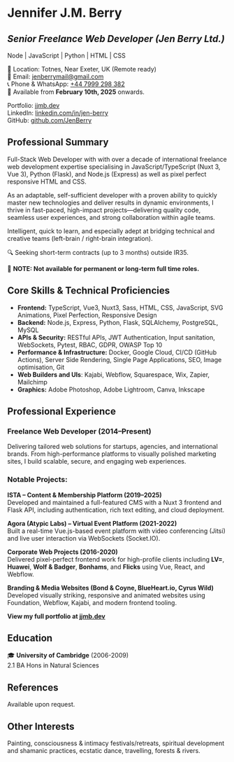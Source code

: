 # Jennifer J.M. Berry

## _Senior Freelance Web Developer (Jen Berry Ltd.)_

Node | JavaScript | Python | HTML | CSS

📍  Location: Totnes, Near Exeter, UK (Remote ready)  
📧  Email: [jenberrymail@gmail.com](mailto:jenberrymail@gmail.com)  
📞  Phone & WhatsApp: [\+44 7999 298 382](https://wa.me/+447999298382)  
📆  Available from **February 10th, 2025** onwards.

Portfolio: [jjmb.dev](https://jjmb.dev)  
LinkedIn: [linkedin.com/in/jen-berry](https://linkedin.com/in/jen-berry)  
GitHub: [github.com/JenBerry](https://github.com/JenBerry)  

## **Professional Summary**

Full-Stack Web Developer with with over a decade of international freelance web development expertise specialising in JavaScript/TypeScript (Nuxt 3, Vue 3), Python (Flask), and Node.js (Express) as well as pixel perfect responsive HTML and CSS.

As an adaptable, self-sufficient developer with a proven ability to quickly master new technologies and deliver results in dynamic environments, I thrive in fast-paced, high-impact projects—delivering quality code, seamless user experiences, and strong collaboration within agile teams.

Intelligent, quick to learn, and especially adept at bridging technical and creative teams (left-brain / right-brain integration).

🔍 Seeking short-term contracts (up to 3 months) outside IR35.

🚫 **NOTE: Not available for permanent or long-term full time roles.**

## **Core Skills & Technical Proficiencies**

- **Frontend:** TypeScript, Vue3, Nuxt3, Sass, HTML, CSS, JavaScript, SVG Animations, Pixel Perfection, Responsive Design
- **Backend:** Node.js, Express, Python, Flask, SQLAlchemy, PostgreSQL, MySQL
- **APIs & Security:** RESTful APIs, JWT Authentication, Input sanitation, WebSockets, Pytest, RBAC, GDPR, OWASP Top 10
- **Performance & Infrastructure:** Docker, Google Cloud, CI/CD (GitHub Actions), Server Side Rendering, Single Page Applications, SEO, Image optimisation, Git
- **Web Builders and UIs**: Kajabi, Webflow, Squarespace, Wix, Zapier, Mailchimp
- **Graphics:** Adobe Photoshop, Adobe Lightroom, Canva, Inkscape

## **Professional Experience**

### **Freelance Web Developer (2014–Present)**

Delivering tailored web solutions for startups, agencies, and international brands. From high-performance platforms to visually polished marketing sites, I build scalable, secure, and engaging web experiences.

### **Notable Projects:**

**ISTA – Content & Membership Platform (2019–2025)**  
Developed and maintained a full-featured CMS with a Nuxt 3 frontend and Flask API, including authentication, rich text editing, and cloud deployment.

**Agora (Atypic Labs) – Virtual Event Platform (2021-2022)**  
Built a real-time Vue.js-based event platform with video conferencing (Jitsi) and live user interaction via WebSockets (Socket.IO).

**Corporate Web Projects (2016-2020)**  
Delivered pixel-perfect frontend work for high-profile clients including **LV=**, **Huawei**, **Wolf & Badger**, **Bonhams**, and **Flicks** using Vue, React, and Webflow.

**Branding & Media Websites (Bond & Coyne, BlueHeart.io, Cyrus Wild)**  
Developed visually striking, responsive and animated websites using Foundation, Webflow, Kajabi, and modern frontend tooling.

**View my full portfolio at [jjmb.dev](https://jjmb.dev)**

## **Education**

🎓 **University of Cambridge** (2006-2009)  
2.1 BA Hons in Natural Sciences

## **References**

Available upon request.

## **Other Interests**

Painting, consciousness & intimacy festivals/retreats, spiritual development and shamanic practices, ecstatic dance, travelling, forests & rivers.
